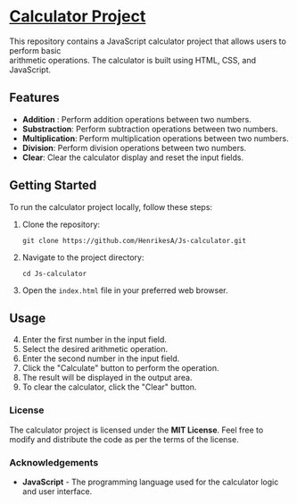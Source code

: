 # [Calculator Project](https://github.com/AHenrikes/Js-calculator)

This repository contains a JavaScript calculator project that allows users to perform basic <br>
arithmetic operations. The calculator is built using HTML, CSS, and JavaScript.

## Features
  * __Addition__ : Perform addition operations between two numbers.
  * __Substraction__: Perform subtraction operations between two numbers.
  * __Multiplication__: Perform multiplication operations between two numbers.
  * __Division__: Perform division operations between two numbers.
  * __Clear__: Clear the calculator display and reset the input fields.
  
## Getting Started
To run the calculator project locally, follow these steps:
  
  1. Clone the repository:
      ```
      git clone https://github.com/HenrikesA/Js-calculator.git
      ```
  2. Navigate to the project directory:
      ```
      cd Js-calculator
      ```
  3. Open the `index.html` file in your preferred web browser.

## Usage
  4. Enter the first number in the input field.
  5. Select the desired arithmetic operation.
  6. Enter the second number in the input field.
  7. Click the "Calculate" button to perform the operation.
  8. The result will be displayed in the output area.
  9. To clear the calculator, click the "Clear" button.

### License
The calculator project is licensed under the **MIT License**. Feel free to modify and distribute the code as per the terms of the license.

### Acknowledgements
  * __JavaScript__ - The programming language used for the calculator logic and user interface.
